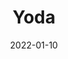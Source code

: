 ---
title: "Yoda"
date: "2022-01-10"
cover_img: "/images/star-wars-legion/yoda/Cover.webp"
img1: "/images/star-wars-legion/yoda/1.webp"
img2: "/images/star-wars-legion/yoda/2.webp"
img3: "/images/star-wars-legion/yoda/3.webp"
img4: "/images/star-wars-legion/yoda/4.webp"
img5: "/images/star-wars-legion/yoda/5.webp"
---